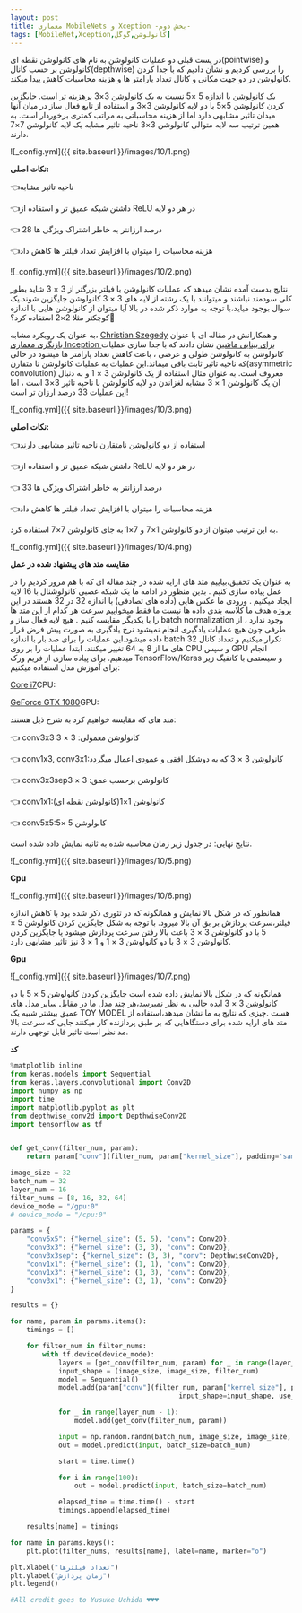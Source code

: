 ```yaml
---
layout: post
title: معماری MobileNets و Xception -بخش دوم-
tags: [MobileNet,Xception,کانولوشن,گوگل]
---
```

در پست قبلی دو عملیات کانولوشن به نام های کانولوشن نقطه ای(pointwise)  و کانولوشن بر حسب کانال(depthwise)  را بررسی کردیم و نشان دادیم که با جدا کردن کانولوشن در دو جهت مکانی و کانال تعداد پارامتر ها و هزینه محاسبات کاهش پیدا میکند.

یک کانولوشن با اندازه 5 ×5 نسبت به یک کانولوشن 3×3 پرهزینه تر است. جایگزین کردن کانولوشن 5×5 با دو لایه کانولوشن 3×3 و استفاده از تابع فعال ساز در میان آنها میدان تاثیر مشابهی دارد اما از هزینه محاسباتی به مراتب کمتری برخوردار است. به همین ترتیب سه لایه متوالی کانولوشن 3×3 ناحیه تاثیر مشابه یک لایه کانولوشن 7×7 دارند.

![_config.yml]({{ site.baseurl }}/images/10/1.png)

**نکات اصلی:**

👈ناحیه تاثیر مشابه

👈داشتن شبکه عمیق تر و استفاده از ReLU در هر دو لایه 

👈  28 درصد ارزانتر به خاطر اشتراک ویژگی ها

👈هزینه محاسبات را میتوان با افزایش تعداد فیلتر ها کاهش داد 


![_config.yml]({{ site.baseurl }}/images/10/2.png)

نتایج بدست آمده نشان میدهد که عملیات کانولوشن با فیلتر بزرگتر از 3 × 3 شاید بطور کلی سودمند نباشند و میتوانند با یک رشته از لایه های 3 × 3  کانولوشن  جایگزین شوند.یک سوال بوجود میاید،با توجه به موارد ذکر شده در بالا آیا میتوان از کانولوشن هایی با اندازه کوچکتر مثلا 2×2 استفاده کرد؟🤔

به عنوان یک رویکرد مشابه، [Christian Szegedy](https://scholar.google.com/citations?user=3QeF7mAAAAAJ&hl=en) و همکارانش در مقاله ای با عنوان [بازنگری معماری Inception برای بینایی ماشین](https://arxiv.org/abs/1512.00567) نشان دادند که با جدا سازی عملیات کانولوشن به کانولوشن طولی و عرضی ، باعث کاهش تعداد پارامتر ها میشود در حالی که ناحیه تاثیر ثابت باقی میماند.این عملیات به عملیات کانولوشن نا متقارن(asymmetric convolution) معروف است. به عنوان مثال استفاده از یک کانولوشن 3 × 1 و به دنبال آن یک کانولوشن 1 × 3 مشابه لغزاندن دو لایه کانولوشن با ناحیه تاثیر 3×3 است ، اما این عملیات 33 درصد ارزان تر است!

![_config.yml]({{ site.baseurl }}/images/10/3.png)

**نکات اصلی:**

👈استفاده از دو کانولوشن نامتقارن ناحیه تاثیر مشابهی دارند

👈داشتن شبکه عمیق تر و استفاده از ReLU در هر دو لایه 

 👈 33 درصد ارزانتر به خاطر اشتراک ویژگی ها

👈هزینه محاسبات را میتوان با افزایش تعداد فیلتر ها کاهش داد 

به این ترتیب میتوان از دو کانولوشن 1×7 و 7×1 به جای کانولوشن 7×7 استفاده کرد.

![_config.yml]({{ site.baseurl }}/images/10/4.png)

**مقایسه متد های پیشنهاد شده در عمل**

به عنوان یک تحقیق،بیاییم متد های ارایه شده در چند مقاله ای که با هم مرور کردیم را در عمل پیاده سازی کنیم . بدین منظور در ادامه ما یک شبکه عصبی کانولوشنال با 16 لایه ایجاد میکنیم . ورودی ما عکس هایی (داده های تصادفی) با اندازه 32 در 32 هستند در این پروژه هدف ما کلاسه بندی داده ها نیست ما فقط میخواییم سرعت هر کدام از این متد ها را با یکدیگر مقایسه کنیم . هیچ لایه فعال ساز و  batch normalization وجود ندارد ، از طرفی چون هیچ عملیات یادگیری انجام نمیشود نرخ یادگیری به صورت پیش فرض قرار داده میشود.این عملیات را برای صد بار با اندازه batch  32 تکرار میکنیم  و تعداد کانال های ما از 8 به 64 تغییر میکنند. ابتدا عملیات را بر روی CPU و سپس GPU انجام میدهیم. برای پیاده سازی از فریم ورک TensorFlow/Keras و سیستمی با کانفیگ زیر برای آموزش مدل استفاده میکنیم:

[Core i7](https://software.intel.com/sites/common/403_compliance.htm)CPU:

[GeForce GTX 1080](https://www.nvidia.com/en-us/geforce/products/10series/geforce-gtx-1080/)GPU:

متد های که مقایسه خواهیم کرد به شرح ذیل هستند:

👈	 conv3x3 کانولوشن معمولی: 3 × 3

👈	 conv1x3, conv3x1:کانولوشن 3 × 3 که به دوشکل افقی و عمودی اعمال میگردد

👈	 conv3x3sepکانولوشن برحسب عمق: 3 × 3

👈	 conv1x1:کانولوشن 1×1(کانولوشن نقطه ای)

👈	 conv5x5:کانولوشن 5 ×5


نتایج نهایی: در جدول زیر زمان محاسبه شده به ثانیه نمایش داده شده است.

![_config.yml]({{ site.baseurl }}/images/10/5.png)

**Cpu**

![_config.yml]({{ site.baseurl }}/images/10/6.png)

همانطور که در شکل بالا نمایش و همانگونه که در تئوری ذکر شده بود با کاهش اندازه فیلتر،سرعت پردازش بر بق آن بالا میرود. با توجه به شکل جایگزین کردن کانولوشن 5 × 5  با دو کانولوشن 3 × 3 باعث بالا رفتن سرعت پردازش میشود یا جایگزین کردن کانولوشن 3 × 3 با دو کانولوشن 3 × 1   و 1 × 3 نیز تاثیر مشابهی دارد.

**Gpu**

![_config.yml]({{ site.baseurl }}/images/10/7.png)

همانگونه که در شکل بالا نمایش داده شده است جایگزین کردن کانولوشن 5 × 5  با دو کانولوشن 3 × 3 ایده جالبی به نظر نمیرسد،هر چند مدل ما در مقابل سایر مدل های عمیق بیشتر شبیه یک TOY MODEL هست .چیزی که نتایج به ما نشان میدهد،استفاده از متد های ارایه شده برای دستگاهایی که بر طبق پردازنده کار میکنند جایی که سرعت بالا مد نظر است تاثیر قابل توجهی دارند.

**کد**

```python
%matplotlib inline 
from keras.models import Sequential
from keras.layers.convolutional import Conv2D
import numpy as np
import time
import matplotlib.pyplot as plt
from depthwise_conv2d import DepthwiseConv2D
import tensorflow as tf


def get_conv(filter_num, param):
    return param["conv"](filter_num, param["kernel_size"], padding='same', use_bias=False)

image_size = 32
batch_num = 32
layer_num = 16
filter_nums = [8, 16, 32, 64]
device_mode = "/gpu:0"
# device_mode = "/cpu:0"

params = {
    "conv5x5": {"kernel_size": (5, 5), "conv": Conv2D},
    "conv3x3": {"kernel_size": (3, 3), "conv": Conv2D},
    "conv3x3sep": {"kernel_size": (3, 3), "conv": DepthwiseConv2D},
    "conv1x1": {"kernel_size": (1, 1), "conv": Conv2D},
    "conv1x3": {"kernel_size": (1, 3), "conv": Conv2D},
    "conv3x1": {"kernel_size": (3, 1), "conv": Conv2D}
}

results = {}

for name, param in params.items():
    timings = []

    for filter_num in filter_nums:
        with tf.device(device_mode):
            layers = [get_conv(filter_num, param) for _ in range(layer_num)]
            input_shape = (image_size, image_size, filter_num)
            model = Sequential()
            model.add(param["conv"](filter_num, param["kernel_size"], padding='same',
                                          input_shape=input_shape, use_bias=False))

            for _ in range(layer_num - 1):
                model.add(get_conv(filter_num, param))

            input = np.random.randn(batch_num, image_size, image_size, filter_num)
            out = model.predict(input, batch_size=batch_num)

            start = time.time()

            for i in range(100):
                out = model.predict(input, batch_size=batch_num)

            elapsed_time = time.time() - start
            timings.append(elapsed_time)

    results[name] = timings

for name in params.keys():
    plt.plot(filter_nums, results[name], label=name, marker="o")

plt.xlabel("تعداد فیلترها")
plt.ylabel("زمان پردازش")
plt.legend()

#All credit goes to Yusuke Uchida ♥️♥️♥️

```
